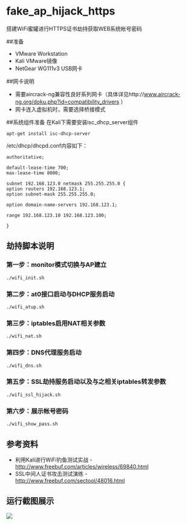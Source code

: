 # fake_ap_hijack_https
搭建WiFi蜜罐进行HTTPS证书劫持获取WEB系统帐号密码

##准备
- VMware Workstation
- Kali VMware镜像
- NetGear WG111v3 USB网卡

##网卡说明
- 需要aircrack-ng兼容性良好系列网卡（具体详见http://www.aircrack-ng.org/doku.php?id=compatibility_drivers ）
- 网卡连入虚拟机时，需要选择桥接模式

##系统组件准备
在Kali下需要安装isc_dhcp_server组件
```
apt-get install isc-dhcp-server
```
/etc/dhcp/dhcpd.conf内容如下：
```
authoritative;

default-lease-time 700;
max-lease-time 8000;

subnet 192.168.123.0 netmask 255.255.255.0 {
option routers 192.168.123.1;
option subnet-mask 255.255.255.0;

option domain-name-servers 192.168.123.1;

range 192.168.123.10 192.168.123.100;

}
```

## 劫持脚本说明
### 第一步：monitor模式切换与AP建立
```
./wifi_init.sh
```
### 第二步：at0接口启动与DHCP服务启动
```
./wifi_atup.sh
```
### 第三步：iptables启用NAT相关参数
```
./wifi_nat.sh
```
### 第四步：DNS代理服务启动
```
./wifi_dns.sh
```
### 第五步：SSL劫持服务启动以及与之相关iptables转发参数
```
./wifi_ssl_hijack.sh
```
### 第六步：展示帐号密码
```
./wifi_show_pass.sh
```
## 参考资料
- 利用Kali进行WiFi钓鱼测试实战 - http://www.freebuf.com/articles/wireless/69840.html
- SSL中间人证书攻击测试演练 - http://www.freebuf.com/sectool/48016.html

## 运行截图展示
<img src="https://raw.githubusercontent.com/LennyLeng/fake_ap_hijack_https/master/run_screenshot.png">
